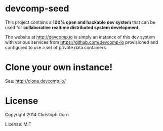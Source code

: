 devcomp-seed
============

This project contains a **100% open and hackable dev system** that can be used for
**collaborative realtime distributed system development**.

The website at http://devcomp.io is simply an instance of this dev system with various
services from https://github.com/devcomp-io provisioned and configured to use
a set of private data containers.


Clone your own instance!
========================

See: http://clone.devcomp.io/


License
=======

Copyright 2014 Christoph Dorn

License: MIT
